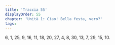```yaml
---
title: 'Traccia 55'
displayOrder: 55
chapter: 'Unità 1: Ciao! Bella festa, vero?'
tags:
---
```


6, 1, 25, 9, 16, 11, 18, 20, 27, 4, 8, 30, 13, 7, 29, 15, 10.
